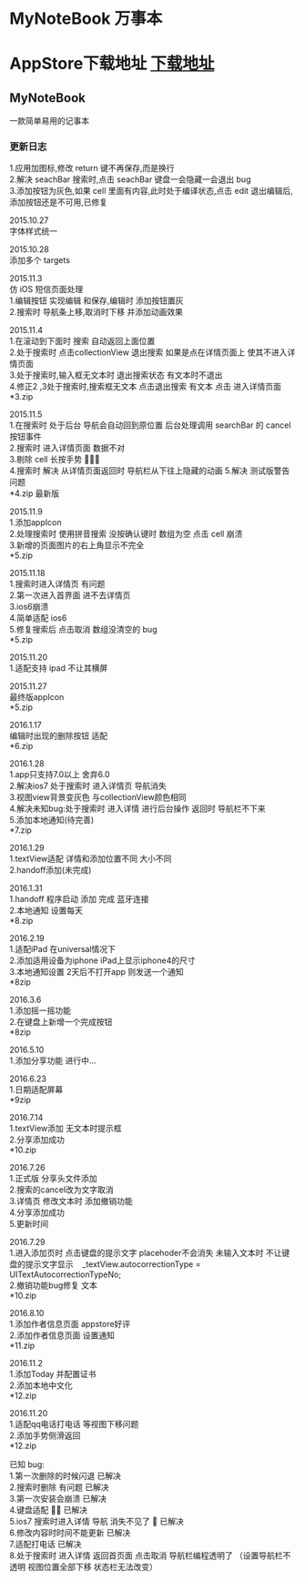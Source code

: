 # MyNoteBook 万事本 
# AppStore下载地址 [下载地址](https://itunes.apple.com/cn/app/万事本/id1057007765?mt=8!)
## MyNoteBook 
一款简单易用的记事本

### 更新日志  
1.应用加图标,修改 return 键不再保存,而是换行  
2.解决 seachBar 搜索时,点击 seachBar 键盘一会隐藏一会退出 bug  
3.添加按钮为灰色,如果 cell 里面有内容,此时处于编译状态,点击 edit 退出编辑后,添加按钮还是不可用,已修复  

2015.10.27  
字体样式统一

2015.10.28  
添加多个 targets

2015.11.3  
仿 iOS 短信页面处理  
1.编辑按钮 实现编辑 和保存,编辑时 添加按钮置灰  
2.搜索时 导航条上移,取消时下移 并添加动画效果  
 
2015.11.4  
1.在滚动到下面时 搜索 自动返回上面位置  
2.处于搜索时 点击collectionView 退出搜索 如果是点在详情页面上 使其不进入详情页面  
3.处于搜索时,输入框无文本时 退出搜索状态 有文本时不退出  
4.修正2 ,3处于搜索时,搜索框无文本 点击退出搜索 有文本 点击 进入详情页面  
*3.zip  
  
2015.11.5  
1.在搜索时 处于后台 导航会自动回到原位置 后台处理调用 searchBar 的 cancel 按钮事件  
2.搜索时 进入详情页面 数据不对  
3.剔除 cell 长按手势    
4.搜索时 解决 从详情页面返回时 导航栏从下往上隐藏的动画 
5.解决 测试版警告问题  
*4.zip 最新版  
  
2015.11.9  
1.添加appIcon  
2.处理搜索时 使用拼音搜索 没按确认键时 数组为空 点击 cell 崩溃  
3.新增的页面图片的右上角显示不完全  
*5.zip  
  
2015.11.18  
1.搜索时进入详情页 有问题  
2.第一次进入首界面 进不去详情页  
3.ios6崩溃  
4.简单适配 ios6  
5.修复搜索后 点击取消 数组没清空的 bug  
*5.zip  
  
2015.11.20  
1.适配支持 ipad 不让其横屏  
  
2015.11.27  
最终版appIcon  
*5.zip  
  
2016.1.17  
编辑时出现的删除按钮 适配  
*6.zip  
  
2016.1.28  
1.app只支持7.0以上 舍弃6.0  
2.解决ios7 处于搜索时 进入详情页 导航消失  
3.视图view背景变灰色 与collectionView颜色相同  
4.解决未知bug:处于搜索时 进入详情 进行后台操作 返回时 导航栏不下来  
5.添加本地通知(待完善)  
*7.zip  
  
2016.1.29  
1.textView适配 详情和添加位置不同 大小不同  
2.handoff添加(未完成)  

2016.1.31  
1.handoff 程序启动 添加 完成 蓝牙连接  
2.本地通知 设置每天  
*8.zip  
  
2016.2.19  
1.适配iPad 在universal情况下  
2.添加适用设备为iphone iPad上显示iphone4的尺寸  
3.本地通知设置 2天后不打开app 则发送一个通知  
*8zip  
  
2016.3.6  
1.添加摇一摇功能  
2.在键盘上新增一个完成按钮  
*8zip  
  
2016.5.10  
1.添加分享功能 进行中…  
  
2016.6.23  
1.日期适配屏幕  
*9zip  
  
2016.7.14  
1.textView添加 无文本时提示框  
2.分享添加成功  
*10.zip  
  
2016.7.26  
1.正式版 分享头文件添加  
2.搜索的cancel改为文字取消  
3.详情页 修改文本时 添加撤销功能  
4.分享添加成功  
5.更新时间  
  
2016.7.29  
1.进入添加页时 点击键盘的提示文字 placehoder不会消失  未输入文本时 不让键盘的提示文字显示
    _textView.autocorrectionType = UITextAutocorrectionTypeNo;  
2.撤销功能bug修复 文本  
*10.zip  
  
2016.8.10  
1.添加作者信息页面 appstore好评  
2.添加作者信息页面 设置通知  
*11.zip  
  
2016.11.2  
1.添加Today 并配置证书  
2.添加本地中文化  
*12.zip  
  
2016.11.20  
1.适配qq电话打电话 等视图下移问题  
2.添加手势侧滑返回  
*12.zip  
  
  
  
已知 bug:  
1.第一次删除的时候闪退 已解决  
2.搜索时删除 有问题  已解决  
3.第一次安装会崩溃 已解决  
4.键盘适配  已解决  
5.ios7 搜索时进入详情 导航 消失不见了  已解决  
6.修改内容时时间不能更新 已解决  
7.适配打电话 已解决  
8.处于搜索时 进入详情 返回首页面 点击取消 导航栏编程透明了 （设置导航栏不透明 视图位置全部下移 状态栏无法改变）
